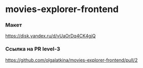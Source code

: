 # movies-explorer-frontend

### Макет
https://disk.yandex.ru/d/vUaOrDq4CK4gjQ

### Ссылка на PR level-3
https://github.com/olgalatkina/movies-explorer-frontend/pull/2
